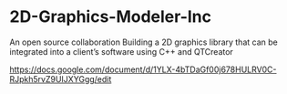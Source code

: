 # 2D-Graphics-Modeler-Inc

An open source collaboration Building a 2D graphics library that can be integrated into a client’s software using C++ and QTCreator 






https://docs.google.com/document/d/1YLX-4bTDaGf00j678HULRV0C-RJpkh5rvZ9UIJXYGgg/edit
